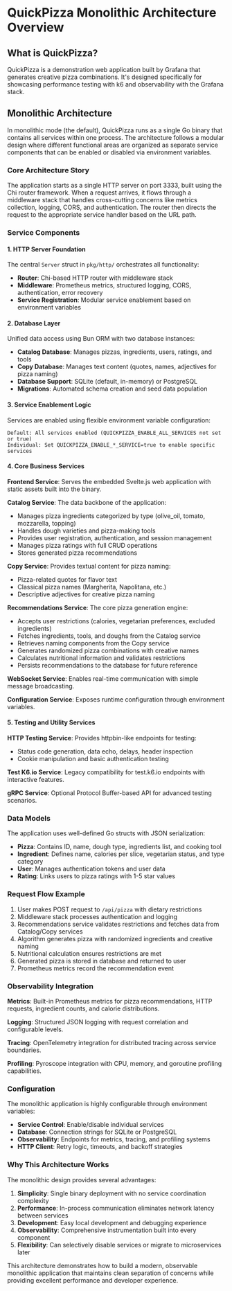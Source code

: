 # QuickPizza Monolithic Architecture Overview

## What is QuickPizza?

QuickPizza is a demonstration web application built by Grafana that generates creative pizza combinations. It's designed specifically for showcasing performance testing with k6 and observability with the Grafana stack.

## Monolithic Architecture

In monolithic mode (the default), QuickPizza runs as a single Go binary that contains all services within one process. The architecture follows a modular design where different functional areas are organized as separate service components that can be enabled or disabled via environment variables.

### Core Architecture Story

The application starts as a single HTTP server on port 3333, built using the Chi router framework. When a request arrives, it flows through a middleware stack that handles cross-cutting concerns like metrics collection, logging, CORS, and authentication. The router then directs the request to the appropriate service handler based on the URL path.

### Service Components

#### 1. HTTP Server Foundation
The central `Server` struct in `pkg/http/` orchestrates all functionality:

- **Router**: Chi-based HTTP router with middleware stack
- **Middleware**: Prometheus metrics, structured logging, CORS, authentication, error recovery
- **Service Registration**: Modular service enablement based on environment variables

#### 2. Database Layer
Unified data access using Bun ORM with two database instances:

- **Catalog Database**: Manages pizzas, ingredients, users, ratings, and tools
- **Copy Database**: Manages text content (quotes, names, adjectives for pizza naming)
- **Database Support**: SQLite (default, in-memory) or PostgreSQL
- **Migrations**: Automated schema creation and seed data population

#### 3. Service Enablement Logic
Services are enabled using flexible environment variable configuration:

```
Default: All services enabled (QUICKPIZZA_ENABLE_ALL_SERVICES not set or true)
Individual: Set QUICKPIZZA_ENABLE_*_SERVICE=true to enable specific services
```

#### 4. Core Business Services

**Frontend Service**: Serves the embedded Svelte.js web application with static assets built into the binary.

**Catalog Service**: The data backbone of the application:
- Manages pizza ingredients categorized by type (olive_oil, tomato, mozzarella, topping)
- Handles dough varieties and pizza-making tools
- Provides user registration, authentication, and session management
- Manages pizza ratings with full CRUD operations
- Stores generated pizza recommendations

**Copy Service**: Provides textual content for pizza naming:
- Pizza-related quotes for flavor text
- Classical pizza names (Margherita, Napolitana, etc.)
- Descriptive adjectives for creative pizza naming

**Recommendations Service**: The core pizza generation engine:
- Accepts user restrictions (calories, vegetarian preferences, excluded ingredients)
- Fetches ingredients, tools, and doughs from the Catalog service
- Retrieves naming components from the Copy service
- Generates randomized pizza combinations with creative names
- Calculates nutritional information and validates restrictions
- Persists recommendations to the database for future reference

**WebSocket Service**: Enables real-time communication with simple message broadcasting.

**Configuration Service**: Exposes runtime configuration through environment variables.

#### 5. Testing and Utility Services

**HTTP Testing Service**: Provides httpbin-like endpoints for testing:
- Status code generation, data echo, delays, header inspection
- Cookie manipulation and basic authentication testing

**Test K6.io Service**: Legacy compatibility for test.k6.io endpoints with interactive features.

**gRPC Service**: Optional Protocol Buffer-based API for advanced testing scenarios.

### Data Models

The application uses well-defined Go structs with JSON serialization:

- **Pizza**: Contains ID, name, dough type, ingredients list, and cooking tool
- **Ingredient**: Defines name, calories per slice, vegetarian status, and type category
- **User**: Manages authentication tokens and user data
- **Rating**: Links users to pizza ratings with 1-5 star values

### Request Flow Example

1. User makes POST request to `/api/pizza` with dietary restrictions
2. Middleware stack processes authentication and logging
3. Recommendations service validates restrictions and fetches data from Catalog/Copy services
4. Algorithm generates pizza with randomized ingredients and creative naming
5. Nutritional calculation ensures restrictions are met
6. Generated pizza is stored in database and returned to user
7. Prometheus metrics record the recommendation event

### Observability Integration

**Metrics**: Built-in Prometheus metrics for pizza recommendations, HTTP requests, ingredient counts, and calorie distributions.

**Logging**: Structured JSON logging with request correlation and configurable levels.

**Tracing**: OpenTelemetry integration for distributed tracing across service boundaries.

**Profiling**: Pyroscope integration with CPU, memory, and goroutine profiling capabilities.

### Configuration

The monolithic application is highly configurable through environment variables:

- **Service Control**: Enable/disable individual services
- **Database**: Connection strings for SQLite or PostgreSQL
- **Observability**: Endpoints for metrics, tracing, and profiling systems
- **HTTP Client**: Retry logic, timeouts, and backoff strategies

### Why This Architecture Works

The monolithic design provides several advantages:

1. **Simplicity**: Single binary deployment with no service coordination complexity
2. **Performance**: In-process communication eliminates network latency between services
3. **Development**: Easy local development and debugging experience
4. **Observability**: Comprehensive instrumentation built into every component
5. **Flexibility**: Can selectively disable services or migrate to microservices later

This architecture demonstrates how to build a modern, observable monolithic application that maintains clean separation of concerns while providing excellent performance and developer experience.
